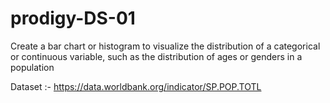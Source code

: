 # prodigy-DS-01
Create a bar chart or histogram to visualize the distribution of a categorical or continuous variable, such as the distribution of ages or genders in a population 


Dataset :- https://data.worldbank.org/indicator/SP.POP.TOTL

